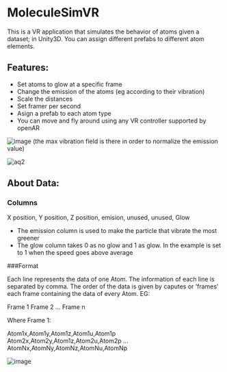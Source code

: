 # MoleculeSimVR

This is a VR application that simulates the behavior of atoms given a dataset; in Unity3D. You can assign different prefabs to different atom elements. 


## Features:

- Set atoms to glow at a specific frame
- Change the emission of the atoms (eg according to their vibration)
- Scale the distances
- Set framer per second
- Asign a prefab to each atom type
- You can move and fly around using any VR controller supported by openAR

![image](https://user-images.githubusercontent.com/8094167/216994457-8f65b221-a866-463a-b1bd-581a6b43b5ce.png)
(the max vibration field is there in order to normalize the emission value)


![aq2](https://user-images.githubusercontent.com/8094167/217001806-5e832ac6-f849-4ef5-9e7d-2a8939d32dc9.gif)





## About Data: 


### Columns

X position, Y position, Z position, emision, unused, unused, Glow

- The emission column is used to make the particle that vibrate the most greener
- The glow column takes 0 as no glow and 1 as glow. In the example is set to 1 when the speed goes above average


###Format

Each line represents the data of one Atom. The information of each line is separated by comma. 
The order of the data is given by caputes or ‘frames’ each frame containing the data of every Atom.
EG:

Frame 1 
Frame 2
... 
Frame n 

 Where Frame 1:

Atom1x,Atom1y,Atom1z,Atom1u,Atom1p
Atom2x,Atom2y,Atom1z,Atom2u,Atom2p
...
AtomNx,AtomNy,AtomNz,AtomNu,AtomNp

![image](https://user-images.githubusercontent.com/8094167/216994241-9d806796-d60b-45db-b2fb-e09656f12b26.png)
